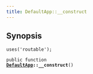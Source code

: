 ```yaml
---
title: DefaultApp::__construct
---
```


## Synopsis

<code>uses('routable');</code>

<code>public function <b><a href="DefaultApp">DefaultApp</a>::__construct</b>()</code>

